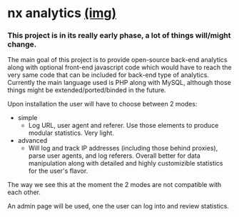 nx analytics [(img)](http://i.imgur.com/DVwlBsJ.png)
=============================================

### This project is in its really early phase, a lot of things will/might change.

The main goal of this project is to provide open-source back-end analytics along with optional front-end javascript code which would have to reach the very same code that can be included for back-end type of analytics. Currently the main language used is PHP along with MySQL, although those things might be extended/ported/binded in the future.

Upon installation the user will have to choose between 2 modes:
* simple
    * Log URL, user agent and referer. Use those elements to produce modular statistics. Very light.
* advanced
    * Will log and track IP addresses (including those behind proxies), parse user agents, and log referers. Overall better for data manipulation along with detailed and highly customizible statistics for the user's flavor.

The way we see this at the moment the 2 modes are not compatible with each other.

An admin page will be used, one the user can log into and review statistics.
